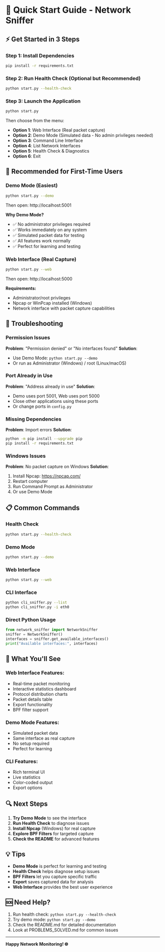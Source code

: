 # 🚀 Quick Start Guide - Network Sniffer

## ⚡ Get Started in 3 Steps

### Step 1: Install Dependencies
```bash
pip install -r requirements.txt
```

### Step 2: Run Health Check (Optional but Recommended)
```bash
python start.py --health-check
```

### Step 3: Launch the Application
```bash
python start.py
```

Then choose from the menu:
- **Option 1**: Web Interface (Real packet capture)
- **Option 2**: Demo Mode (Simulated data - No admin privileges needed)
- **Option 3**: Command Line Interface
- **Option 4**: List Network Interfaces
- **Option 5**: Health Check & Diagnostics
- **Option 6**: Exit

## 🎯 Recommended for First-Time Users

### **Demo Mode (Easiest)**
```bash
python start.py --demo
```
Then open: http://localhost:5001

**Why Demo Mode?**
- ✅ No administrator privileges required
- ✅ Works immediately on any system
- ✅ Simulated packet data for testing
- ✅ All features work normally
- ✅ Perfect for learning and testing

### **Web Interface (Real Capture)**
```bash
python start.py --web
```
Then open: http://localhost:5000

**Requirements:**
- Administrator/root privileges
- Npcap or WinPcap installed (Windows)
- Network interface with packet capture capabilities

## 🔧 Troubleshooting

### **Permission Issues**
**Problem**: "Permission denied" or "No interfaces found"
**Solution**: 
- Use Demo Mode: `python start.py --demo`
- Or run as Administrator (Windows) / root (Linux/macOS)

### **Port Already in Use**
**Problem**: "Address already in use"
**Solution**:
- Demo uses port 5001, Web uses port 5000
- Close other applications using these ports
- Or change ports in `config.py`

### **Missing Dependencies**
**Problem**: Import errors
**Solution**:
```bash
python -m pip install --upgrade pip
pip install -r requirements.txt
```

### **Windows Issues**
**Problem**: No packet capture on Windows
**Solution**:
1. Install Npcap: https://npcap.com/
2. Restart computer
3. Run Command Prompt as Administrator
4. Or use Demo Mode

## 📋 Common Commands

### **Health Check**
```bash
python start.py --health-check
```

### **Demo Mode**
```bash
python start.py --demo
```

### **Web Interface**
```bash
python start.py --web
```

### **CLI Interface**
```bash
python cli_sniffer.py --list
python cli_sniffer.py -i eth0
```

### **Direct Python Usage**
```python
from network_sniffer import NetworkSniffer
sniffer = NetworkSniffer()
interfaces = sniffer.get_available_interfaces()
print("Available interfaces:", interfaces)
```

## 🎯 What You'll See

### **Web Interface Features:**
- Real-time packet monitoring
- Interactive statistics dashboard
- Protocol distribution charts
- Packet details table
- Export functionality
- BPF filter support

### **Demo Mode Features:**
- Simulated packet data
- Same interface as real capture
- No setup required
- Perfect for learning

### **CLI Features:**
- Rich terminal UI
- Live statistics
- Color-coded output
- Export options

## 🔍 Next Steps

1. **Try Demo Mode** to see the interface
2. **Run Health Check** to diagnose issues
3. **Install Npcap** (Windows) for real capture
4. **Explore BPF Filters** for targeted capture
5. **Check the README** for advanced features

## 💡 Tips

- **Demo Mode** is perfect for learning and testing
- **Health Check** helps diagnose setup issues
- **BPF Filters** let you capture specific traffic
- **Export** saves captured data for analysis
- **Web Interface** provides the best user experience

## 🆘 Need Help?

1. Run health check: `python start.py --health-check`
2. Try demo mode: `python start.py --demo`
3. Check the README.md for detailed documentation
4. Look at PROBLEMS_SOLVED.md for common issues

---

**Happy Network Monitoring! 🌐** 